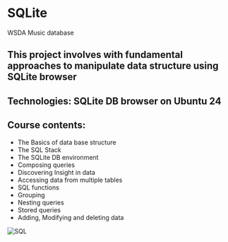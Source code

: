 # SQLite
 WSDA Music database
 
 ## This project involves with fundamental approaches to manipulate data structure using SQLite browser
 
 ## Technologies: SQLite DB browser on Ubuntu 24
 
 ## Course contents:
 - The Basics of data base structure
 - The SQL Stack
 - The SQLite DB environment
 - Composing queries
 - Discovering Insight in data
 - Accessing data from multiple tables
 - SQL functions
 - Grouping
 - Nesting queries
 - Stored queries
 - Adding, Modifying and deleting data
 
![SQL](https://img.shields.io/badge/Language-SQL-blue.svg)



 
 
 
 
